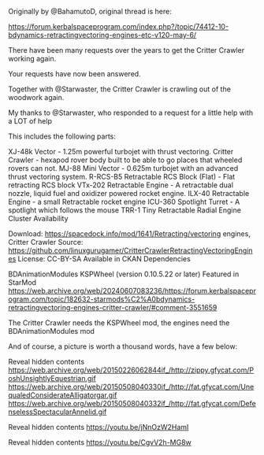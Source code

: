 Originally by @BahamutoD, original thread is here: 

https://forum.kerbalspaceprogram.com/index.php?/topic/74412-10-bdynamics-retractingvectoring-engines-etc-v120-may-6/

There have been many requests over the years to get the Critter Crawler working again.

Your requests have now been answered.

Together with @Starwaster, the Critter Crawler is crawling out of the woodwork again. 

My thanks to @Starwaster, who responded to a request for a little help with a LOT of help

This includes the following parts:

XJ-48k Vector - 1.25m powerful turbojet with thrust vectoring.
Critter Crawler - hexapod rover body built to be able to go places that wheeled rovers can not.
MJ-88 Mini Vector - 0.625m  turbojet with an advanced thrust vectoring system.
R-RCS-B5 Retractable RCS Block (Flat) - Flat retracting RCS block 
VTx-202 Retractable Engine - A retractable dual nozzle, liquid fuel and oxidizer powered rocket engine.
ILX-40 Retractable Engine - a small Retractable rocket engine
ICU-360 Spotlight Turret - A spotlight which follows the mouse
TRR-1 Tiny Retractable Radial Engine Cluster
Availability

Download: https://spacedock.info/mod/1641/Retracting/vectoring engines, Critter Crawler
Source: https://github.com/linuxgurugamer/CritterCrawlerRetractingVectoringEngines
License: CC-BY-SA
Available in CKAN
Dependencies

BDAnimationModules
KSPWheel (version 0.10.5.22 or later)
Featured in StarMod
https://web.archive.org/web/20240607083236/https://forum.kerbalspaceprogram.com/topic/182632-starmods%C2%A0bdynamics-retractingvectoring-engines-critter-crawler/#comment-3551659



The Critter Crawler needs the KSPWheel mod, the engines need the BDAnimationModules mod

And of course, a picture is worth a thousand words, have a few below:

  Reveal hidden contents
  https://web.archive.org/web/20150226062844if_/http://zippy.gfycat.com/PoshUnsightlyEquestrian.gif
  https://web.archive.org/web/20150508040330if_/http://fat.gfycat.com/UnequaledConsiderateAlligatorgar.gif
  https://web.archive.org/web/20150508040332if_/http://fat.gfycat.com/DefenselessSpectacularAnnelid.gif

  Reveal hidden contents
  https://youtu.be/jNnOzW2HamI

  Reveal hidden contents
 https://youtu.be/CgvV2h-MG8w

